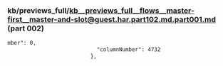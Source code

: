 ### kb/previews_full/kb__previews_full__flows__master-first__master-and-slot@guest.har.part102.md.part001.md (part 002)

```md
mber": 0,
                            "columnNumber": 4732
                          },
         
```

```
